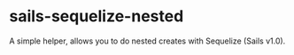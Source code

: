 # sails-sequelize-nested
A simple helper, allows you to do nested creates with Sequelize (Sails v1.0).
